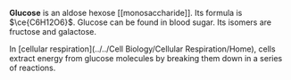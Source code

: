 **Glucose** is an aldose hexose [[monosaccharide]]. Its formula is $\ce{C6H12O6}$. Glucose can be found in blood sugar. Its isomers are fructose and galactose.

In [cellular respiration](../../Cell Biology/Cellular Respiration/Home), cells extract energy from glucose molecules by breaking them down in a series of reactions.